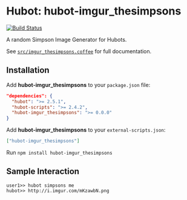# Hubot: hubot-imgur_thesimpsons

[![Build Status](https://travis-ci.org/jjasghar/hubot-imgur_thesimpsons.png?branch=master)](https://travis-ci.org/jjasghar/hubot-imgur_thesimpsons)

A random Simpson Image Generator for Hubots. 

See [`src/imgur_thesimpsons.coffee`](src/imgur_thesimpsons.coffee) for full documentation.

## Installation

Add **hubot-imgur_thesimpsons** to your `package.json` file:

```json
"dependencies": {
  "hubot": ">= 2.5.1",
  "hubot-scripts": ">= 2.4.2",
  "hubot-imgur_thesimpsons": ">= 0.0.0"
}
```

Add **hubot-imgur_thesimpsons** to your `external-scripts.json`:

```json
["hubot-imgur_thesimpsons"]
```

Run `npm install hubot-imgur_thesimpsons`

## Sample Interaction

```
user1>> hubot simpsons me
hubot>> http://i.imgur.com/mKzawbN.png
```
